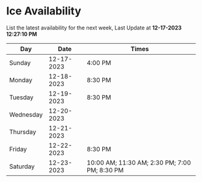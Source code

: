 # Ice Availability

List the latest availability for the next week, Last Update at **12-17-2023 12:27:10 PM**

| Day         | Date        | Times       |
| ----------- | ----------- | ----------- |
|Sunday|12-17-2023|4:00 PM|
|Monday|12-18-2023|8:30 PM|
|Tuesday|12-19-2023|8:30 PM|
|Wednesday|12-20-2023||
|Thursday|12-21-2023||
|Friday|12-22-2023|8:30 PM|
|Saturday|12-23-2023|10:00 AM; 11:30 AM; 2:30 PM; 7:00 PM; 8:30 PM|

